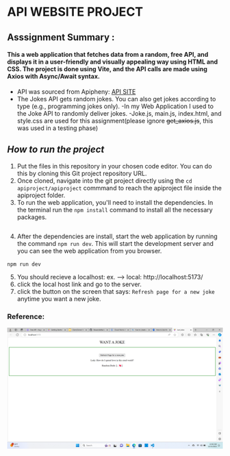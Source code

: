 # API WEBSITE PROJECT
## Asssignment Summary : 
#### This a web application that fetches data from a random, free API, and displays it in a user-friendly and visually appealing way using HTML and CSS. The project is done using Vite, and  the API calls are made using Axios with Async/Await syntax.
- API was sourced from Apipheny: [API SITE](https://apipheny.io/free-api/#apis-without-key)
- The Jokes API gets random jokes. You can also get jokes according to type (e.g., programming jokes only). 
-In my Web Application I used to the Joke API to randomly deliver jokes.
-Joke.js, main.js, index.html, and style.css are used for this assignment(please ignore ~~get_axios.js~~, this was used in a testing phase)

## *How to run the project*
1. Put the files in this repository in your chosen code editor. You can do this by cloning this Git project repository URL.
2. Once cloned, navigate into the git project directly using the `cd apiproject/apiproject` commmand to reach the apiproject file inside the apiproject folder.
3. To run the web application, you'll need to install the dependencies. In the terminal run the `npm install` command to install all the necessary packages.
```npm install
```
4. After the dependencies are install, start the web application by running the command `npm run dev`. This will start the development server and you can see the web application from you browser. 
```
npm run dev
```
5. You should recieve a localhost: 
ex. --> local:  http://localhost:5173/
6. click the local host link and go to the server. 
7. click the button on the screen that says: `Refresh page for a new joke` anytime you want a new joke.


### Reference:
![Joke API Website Reference](https://github.com/AlexandraNario/apiproject/blob/main/apiproject/image/Screenshot%202023-12-15%20104655.png)